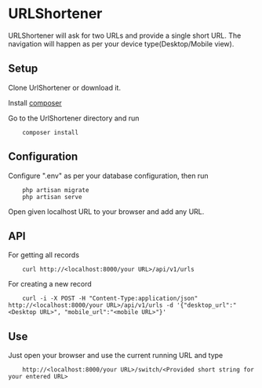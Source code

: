 # URLShortener

URLShortener will ask for two URLs and provide a single short URL. The navigation will happen as per your device type(Desktop/Mobile view).

## Setup

Clone UrlShortener or download it.

Install [composer](https://getcomposer.org/doc/00-intro.md)

Go to the UrlShortener directory and run
```
    composer install
```
## Configuration

Configure ".env" as per your database configuration, then run
```
    php artisan migrate
    php artisan serve
```

Open given localhost URL to your browser and add any URL.

## API

For getting all records
```
    curl http://<localhost:8000/your URL>/api/v1/urls
```

For creating a new record
```
    curl -i -X POST -H "Content-Type:application/json" http://<localhost:8000/your URL>/api/v1/urls -d '{"desktop_url":"<Desktop URL>", "mobile_url":"<mobile URL>"}'
```

## Use

Just open your browser and use the current running URL and type
```
    http://<localhost:8000/your URL>/switch/<Provided short string for your entered URL>
```
